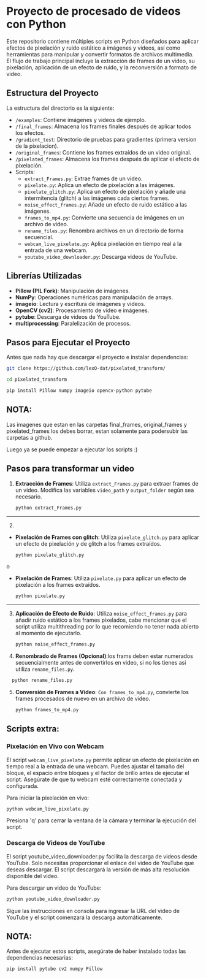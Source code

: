 # Proyecto de procesado de videos con Python

Este repositorio contiene múltiples scripts en Python diseñados para aplicar efectos de pixelación y ruido estático a imágenes y videos, así como herramientas para manipular y convertir formatos de archivos multimedia. El flujo de trabajo principal incluye la extracción de frames de un video, su pixelación, aplicación de un efecto de ruido, y la reconversión a formato de video.

## Estructura del Proyecto

La estructura del directorio es la siguiente:

- `/examples`: Contiene imágenes y videos de ejemplo.
- `/final_frames`: Almacena los frames finales después de aplicar todos los efectos.
- `/gradient_test`: Directorio de pruebas para gradientes (primera version de la pixelacion).
- `/original_frames`: Contiene los frames extraídos de un video original.
- `/pixelated_frames`: Almacena los frames después de aplicar el efecto de pixelación.
- Scripts:
  - `extract_Frames.py`: Extrae frames de un video.
  - `pixelate.py`: Aplica un efecto de pixelación a las imágenes.
  - `pixelate_glitch.py`: Aplica un efecto de pixelación y añade una intermitencia (glitch) a las imágenes cada ciertos frames.
  - `noise_effect_frames.py`: Añade un efecto de ruido estático a las imágenes.
  - `frames_to_mp4.py`: Convierte una secuencia de imágenes en un archivo de video.
  - `rename_files.py`: Renombra archivos en un directorio de forma secuencial.
  - `webcam_live_pixelate.py`: Aplica pixelación en tiempo real a la entrada de una webcam.
  - `youtube_video_downloader.py`: Descarga videos de YouTube.

## Librerías Utilizadas

- **Pillow (PIL Fork)**: Manipulación de imágenes.
- **NumPy**: Operaciones numéricas para manipulación de arrays.
- **imageio**: Lectura y escritura de imágenes y videos.
- **OpenCV (cv2)**: Procesamiento de video e imágenes.
- **pytube**: Descarga de videos de YouTube.
- **multiprocessing**: Paralelización de procesos.

## Pasos para Ejecutar el Proyecto

Antes que nada hay que descargar el proyecto e instalar dependencias:

``` bash
git clone https://github.com/lexO-dat/pixelated_transform/
```
``` bash
cd pixelated_transform
```
``` bash
pip install Pillow numpy imageio opencv-python pytube
```
## NOTA:
Las imagenes que estan en las carpetas final_frames, original_frames y pixelated_frames los debes borrar, estan solamente para podersubir las carpetas a github.

Luego ya se puede empezar a ejecutar los scripts :)

## Pasos para transformar un video

1. **Extracción de Frames**: Utiliza `extract_Frames.py` para extraer frames de un video. Modifica las variables `video_path` y `output_folder` según sea necesario.
   ```bash
   python extract_Frames.py
   ```
-----------------------------------------------------------------------------------------------------------------------------------------------------------------
2.
- **Pixelación de Frames con glitch**: Utiliza `pixelate_glitch.py` para aplicar un efecto de pixelación y de glitch a los frames extraídos.
    ```bash
   python pixelate_glitch.py
   ```
o
- **Pixelación de Frames**: Utiliza `pixelate.py` para aplicar un efecto de pixelación a los frames extraídos.
    ```bash
   python pixelate.py
   ```
---------------------------------------------------------------------------------------------------------------------------------------------------------------
3. **Aplicación de Efecto de Ruido**: Utiliza `noise_effect_frames.py` para añadir ruido estático a los frames pixelados, cabe mencionar que el script utiliza multithreading por lo que recomiendo no tener nada abierto al momento de ejecutarlo.
    ```bash
   python noise_effect_frames.py
   ```
4. **Renombrado de Frames (Opcional)**:los frams deben estar numerados secuencialmente antes de convertirlos en video, si no los tienes asi utiliza `rename_files.py`.
 ```bash
   python rename_files.py
   ```
5. **Conversión de Frames a Video**: `Con frames_to_mp4.py`, convierte los frames procesados de nuevo en un archivo de video.
   ```bash
   python frames_to_mp4.py
   ```

## Scripts extra:
### Pixelación en Vivo con Webcam
El script `webcam_live_pixelate.py` permite aplicar un efecto de pixelación en tiempo real a la entrada de una webcam. Puedes ajustar el tamaño del bloque, el espacio entre bloques y el factor de brillo antes de ejecutar el script. Asegúrate de que tu webcam esté correctamente conectada y configurada.

Para iniciar la pixelación en vivo:
```bash
python webcam_live_pixelate.py
```

Presiona 'q' para cerrar la ventana de la cámara y terminar la ejecución del script.

### Descarga de Videos de YouTube
El script youtube_video_downloader.py facilita la descarga de videos desde YouTube. Solo necesitas proporcionar el enlace del video de YouTube que deseas descargar. El script descargará la versión de más alta resolución disponible del video.

Para descargar un video de YouTube:
``` bash
python youtube_video_downloader.py
```

Sigue las instrucciones en consola para ingresar la URL del video de YouTube y el script comenzará la descarga automáticamente.

## NOTA:

Antes de ejecutar estos scripts, asegúrate de haber instalado todas las dependencias necesarias:

``` bash
pip install pytube cv2 numpy Pillow

```
